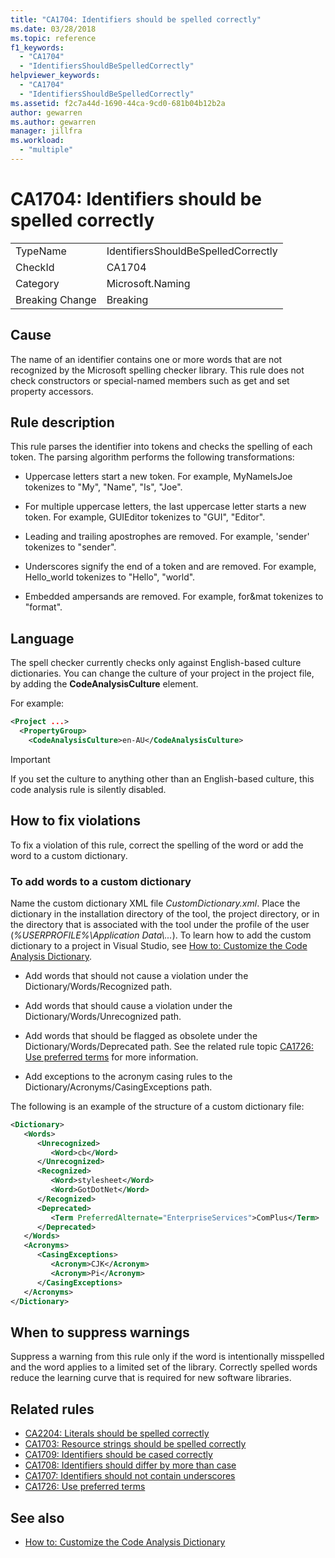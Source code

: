 ```yaml
---
title: "CA1704: Identifiers should be spelled correctly"
ms.date: 03/28/2018
ms.topic: reference
f1_keywords:
  - "CA1704"
  - "IdentifiersShouldBeSpelledCorrectly"
helpviewer_keywords:
  - "CA1704"
  - "IdentifiersShouldBeSpelledCorrectly"
ms.assetid: f2c7a44d-1690-44ca-9cd0-681b04b12b2a
author: gewarren
ms.author: gewarren
manager: jillfra
ms.workload:
  - "multiple"
---
```

# CA1704: Identifiers should be spelled correctly

|||
|-|-|
|TypeName|IdentifiersShouldBeSpelledCorrectly|
|CheckId|CA1704|
|Category|Microsoft.Naming|
|Breaking Change|Breaking|

## Cause

The name of an identifier contains one or more words that are not recognized by the Microsoft spelling checker library. This rule does not check constructors or special-named members such as get and set property accessors.

## Rule description

This rule parses the identifier into tokens and checks the spelling of each token. The parsing algorithm performs the following transformations:

- Uppercase letters start a new token. For example, MyNameIsJoe tokenizes to "My", "Name", "Is", "Joe".

- For multiple uppercase letters, the last uppercase letter starts a new token. For example, GUIEditor tokenizes to "GUI", "Editor".

- Leading and trailing apostrophes are removed. For example, 'sender' tokenizes to "sender".

- Underscores signify the end of a token and are removed. For example, Hello_world tokenizes to "Hello", "world".

- Embedded ampersands are removed. For example, for&mat tokenizes to "format".

## Language

The spell checker currently checks only against English-based culture dictionaries. You can change the culture of your project in the project file, by adding the **CodeAnalysisCulture** element.

For example:

```xml
<Project ...>
  <PropertyGroup>
    <CodeAnalysisCulture>en-AU</CodeAnalysisCulture>
```

> [!IMPORTANT]
> If you set the culture to anything other than an English-based culture, this code analysis rule is silently disabled.

## How to fix violations

To fix a violation of this rule, correct the spelling of the word or add the word to a custom dictionary.

### To add words to a custom dictionary

Name the custom dictionary XML file *CustomDictionary.xml*. Place the dictionary in the installation directory of the tool, the project directory, or in the directory that is associated with the tool under the profile of the user (*%USERPROFILE%\Application Data\\...*). To learn how to add the custom dictionary to a project in Visual Studio, see [How to: Customize the Code Analysis Dictionary](../code-quality/how-to-customize-the-code-analysis-dictionary.md).

- Add words that should not cause a violation under the Dictionary/Words/Recognized path.

- Add words that should cause a violation under the Dictionary/Words/Unrecognized path.

- Add words that should be flagged as obsolete under the Dictionary/Words/Deprecated path. See the related rule topic [CA1726: Use preferred terms](../code-quality/ca1726-use-preferred-terms.md) for more information.

- Add exceptions to the acronym casing rules to the Dictionary/Acronyms/CasingExceptions path.

The following is an example of the structure of a custom dictionary file:

```xml
<Dictionary>
   <Words>
      <Unrecognized>
         <Word>cb</Word>
      </Unrecognized>
      <Recognized>
         <Word>stylesheet</Word>
         <Word>GotDotNet</Word>
      </Recognized>
      <Deprecated>
         <Term PreferredAlternate="EnterpriseServices">ComPlus</Term>
      </Deprecated>
   </Words>
   <Acronyms>
      <CasingExceptions>
         <Acronym>CJK</Acronym>
         <Acronym>Pi</Acronym>
      </CasingExceptions>
   </Acronyms>
</Dictionary>
```

## When to suppress warnings

Suppress a warning from this rule only if the word is intentionally misspelled and the word applies to a limited set of the library. Correctly spelled words reduce the learning curve that is required for new software libraries.

## Related rules

- [CA2204: Literals should be spelled correctly](../code-quality/ca2204-literals-should-be-spelled-correctly.md)
- [CA1703: Resource strings should be spelled correctly](../code-quality/ca1703-resource-strings-should-be-spelled-correctly.md)
- [CA1709: Identifiers should be cased correctly](../code-quality/ca1709-identifiers-should-be-cased-correctly.md)
- [CA1708: Identifiers should differ by more than case](../code-quality/ca1708-identifiers-should-differ-by-more-than-case.md)
- [CA1707: Identifiers should not contain underscores](../code-quality/ca1707-identifiers-should-not-contain-underscores.md)
- [CA1726: Use preferred terms](../code-quality/ca1726-use-preferred-terms.md)

## See also

- [How to: Customize the Code Analysis Dictionary](../code-quality/how-to-customize-the-code-analysis-dictionary.md)
